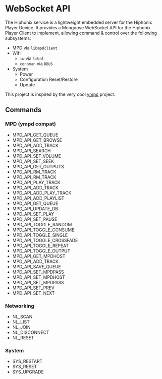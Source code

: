 # WebSocket API
The Hiphonix service is a lightweight embedded server for the Hiphonix Player Device. It provides a Mongoose WebSocket API for the Hiphonix Player Client to implement, allowing command & control over the following subsystems:

 * MPD via `libmpdclient`
 * Wifi
   - `iw` via `libnl`
   - `connman` via `DBUS`
 * System
   - Power
   - Configuration Reset/Restore
   - Update

This project is inspired by the very cool [ympd](http://github.com/notandy/ympd) project.

## Commands

### MPD (ympd compat)
 * MPD_API_GET_QUEUE
 * MPD_API_GET_BROWSE
 * MPD_API_ADD_TRACK
 * MPD_API_SEARCH
 * MPD_API_SET_VOLUME
 * MPD_API_SET_SEEK
 * MPD_API_GET_OUTPUTS
 * MPD_API_RM_TRACK
 * MPD_API_RM_TRACK
 * MPD_API_PLAY_TRACK
 * MPD_API_ADD_TRACK
 * MPD_API_ADD_PLAY_TRACK
 * MPD_API_ADD_PLAYLIST
 * MPD_API_GET_QUEUE
 * MPD_API_UPDATE_DB
 * MPD_API_SET_PLAY
 * MPD_API_SET_PAUSE
 * MPD_API_TOGGLE_RANDOM
 * MPD_API_TOGGLE_CONSUME
 * MPD_API_TOGGLE_SINGLE
 * MPD_API_TOGGLE_CROSSFADE
 * MPD_API_TOGGLE_REPEAT
 * MPD_API_TOGGLE_OUTPUT
 * MPD_API_GET_MPDHOST
 * MPD_API_ADD_TRACK
 * MPD_API_SAVE_QUEUE
 * MPD_API_SET_MPDPASS
 * MPD_API_SET_MPDHOST
 * MPD_API_SET_MPDPASS
 * MPD_API_SET_PREV
 * MPD_API_SET_NEXT

### Networking
 * NL_SCAN
 * NL_LIST
 * NL_JOIN
 * NL_DISCONNECT
 * NL_RESET

### System
 * SYS_RESTART
 * SYS_RESET
 * SYS_UPGRADE
